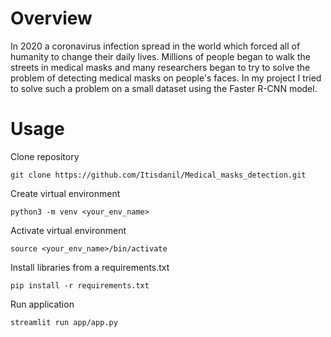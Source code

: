 # Overview
In 2020 a coronavirus infection spread in the world which forced all of humanity to change their daily lives. Millions of people began to walk the streets in medical masks and many researchers began to try to solve the problem of detecting medical masks on people's faces. In my project I tried to solve such a problem on a small dataset using the Faster R-CNN model.

# Usage
Clone repository
```
git clone https://github.com/Itisdanil/Medical_masks_detection.git
```
Create virtual environment
```
python3 -m venv <your_env_name>
```
Activate virtual environment
```
source <your_env_name>/bin/activate
```
Install libraries from a requirements.txt
```
pip install -r requirements.txt
```
Run application
```
streamlit run app/app.py
```